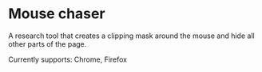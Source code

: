 # Mouse chaser
A research tool that creates a clipping mask around the mouse and hide all other parts of the page.

Currently supports:
Chrome, Firefox

